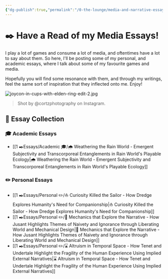 ```yaml
---
{"dg-publish":true,"permalink":"/0-the-lounge/media-and-narrative-essays/","created":"2025-07-03T12:16:12.792+02:00","updated":"2025-07-03T13:16:12.893+02:00"}
---
```


# ✒️ Have a Read of my Media Essays!

I play a lot of games and consume a lot of media, and oftentimes have a lot to say about them. So here, I'll be posting some of my personal, and academic essays, where I talk about some of my favourite games and media.

Hopefully you will find some resonance with them, and through my writings, feel the same sort of inspiration that they inflected onto me. Enjoy!

![joycon-in-cups-with-elden-ring-edit-2.jpg](/img/user/99%20%F0%9F%93%A6%20The%20Back%20Store/Images/joycon-in-cups-with-elden-ring-edit-2.jpg) 

> Shot by @cortzphotography on Instagram.

## 📝 Essay Collection

### 🎓 Academic Essays 

- [[1 ✒️Essays/Academic 🎓/🌧️ Weathering the Rain World - Emergent Subjectivity and Transcorporeal Entanglements in Rain World's Playable Ecology\|🌧️ Weathering the Rain World - Emergent Subjectivity and Transcorporeal Entanglements in Rain World's Playable Ecology]]

### ✏️ Personal Essays

- [[1 ✒️Essays/Personal ✏️/⛵ Curiosity Killed the Sailor - How Dredge Explores Humanity's Need for Companionship\|⛵ Curiosity Killed the Sailor - How Dredge Explores Humanity's Need for Companionship]] 
- [[1 ✒️Essays/Personal ✏️/🧗 Mechanics that Explore the Narrative - How Jusant Highlights Themes of Naivety and Ignorance through Liberating World and Mechanical Design\|🧗 Mechanics that Explore the Narrative - How Jusant Highlights Themes of Naivety and Ignorance through Liberating World and Mechanical Design]]
- [[1 ✒️Essays/Personal ✏️/⌛ Altruism in Temporal Space - How Tenet and Undertale Highlight the Fragility of the Human Experience Using Implied External Narratives\|⌛ Altruism in Temporal Space - How Tenet and Undertale Highlight the Fragility of the Human Experience Using Implied External Narratives]]
